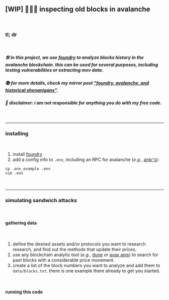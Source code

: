## [WIP] 🧱👵🏽 inspecting old blocks in avalanche

<br>

### tl; dr

<br>

##### 🛠 in this project, we use [foundry](https://github.com/foundry-rs/foundry) to analyze blocks history in the avalanche blockchain. this can be used for several purposes, including testing vulnerabilities or extracting mev data.

##### 📚 for more details, check my mirror post ["foundry, avalanche, and historical shenanigans"](https://mirror.xyz/steinkirch.eth/Nzlw7ub7HFVa-LnP4kEKeiDtPcmzUkYlI2BJG_StVX8).

##### 🚨 disclaimer: i am not responsible for anything you do with my free code.


<br>

----

### installing

<br>

1. install [foundry](https://book.getfoundry.sh/getting-started/installation)
2. add a config info to `.env`, including an RPC for avalanche (*e.g.*, [ankr's](https://www.ankr.com/rpc/avalanche/)):

```
cp .env_example .env
vim .env
```


<br>

---

### simulating sandwich attacks

<br>

#### gathering data

<br>

1. define the desired assets and/or protocols you want to research research, and find out the methods that update their prices.
3. use any blockchain analytic tool (*e.g.,* [dune](https://dune.com/home) or [avax apis](https://docs.avax.network/apis/avalanchego/public-api-server)) to search for past blocks with a considerable price movement. 
4. create a list of the block numbers you want to analyze and add them to `data/blocks.txt`. there is one example there already to get you started.

<br>

#### running this code 




